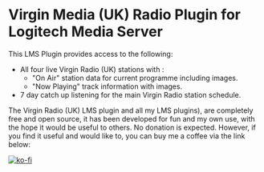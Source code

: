 # Virgin Media (UK) Radio Plugin for Logitech Media Server

This LMS Plugin provides access to the following:

* All four live Virgin Radio (UK) stations with :
  * "On Air" station data for current programme including images.
  * "Now Playing" track information with images.
* 7 day catch up listening for the main Virgin Radio station schedule.






The Virgin Radio (UK) LMS plugin and all my LMS plugins), are completely free and open source, it has been developed for fun and my own use, with the hope it would be useful to others.  No donation is expected.   However, if you find it useful and would like to, you can buy me a coffee via the link below:

[![ko-fi](https://www.ko-fi.com/img/githubbutton_sm.svg)](https://ko-fi.com/X8X02V4LF)
